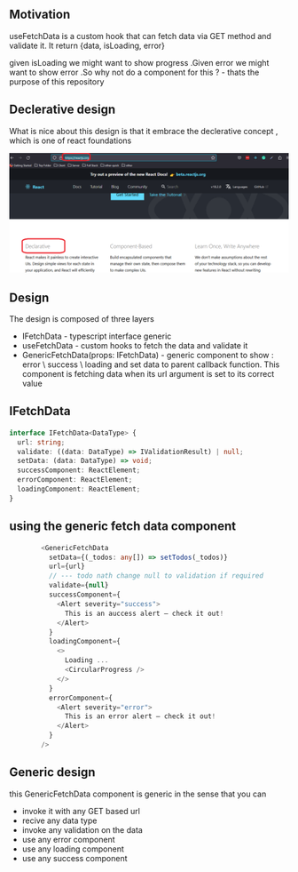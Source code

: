 <h2>Motivation</h2>
<p>useFetchData is a custom hook that can fetch data via GET method and validate it. It return {data, isLoading, error}</p>
<p>given isLoading we might want to show progress .Given error we might want to show error .So why not do a component for this ? - thats the purpose of this repository</p>

<h2>Declerative design</h2>
What is nice about this design is that it embrace the declerative concept , which is one of react foundations

![Declerative](./figs/declerative.png)

<h2>Design</h2>
The design is composed of three layers
<ul>
<li>IFetchData<DataType> - typescript interface generic</li>
<li>useFetchData<DataType> - custom hooks to fetch the data and validate it</li>
<li>GenericFetchData<DataType>(props: IFetchData<DataType>) - generic component to show : error \ success \ loading and set data to parent callback function. This component is fetching data when its url argument is set to its correct value</li>
</ul>

<h2>IFetchData</h2>

```ts
interface IFetchData<DataType> {
  url: string;
  validate: ((data: DataType) => IValidationResult) | null;
  setData: (data: DataType) => void;
  successComponent: ReactElement;
  errorComponent: ReactElement;
  loadingComponent: ReactElement;
}
```

<h2>using the generic fetch data component</h2>

```ts
        <GenericFetchData
          setData={(_todos: any[]) => setTodos(_todos)}
          url={url}
          // --- todo nath change null to validation if required
          validate={null}
          successComponent={
            <Alert severity="success">
              This is an auccess alert — check it out!
            </Alert>
          }
          loadingComponent={
            <>
              Loading ...
              <CircularProgress />
            </>
          }
          errorComponent={
            <Alert severity="error">
              This is an error alert — check it out!
            </Alert>
          }
        />
```

<h2>Generic design</h2>
this GenericFetchData component is generic in the sense that you can 
<ul>
<li>invoke it with any GET based url</li>
<li>recive any data type</li>
<li>invoke any validation on the data</li>
<li>use any error component</li>
<li>use any loading component</li>
<li>use any success component</li>
</ul>

